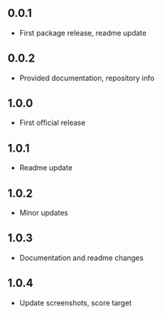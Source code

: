 ## 0.0.1

* First package release, readme update

## 0.0.2

* Provided documentation, repository info

## 1.0.0

* First official release

## 1.0.1

* Readme update

## 1.0.2

* Minor updates

## 1.0.3

* Documentation and readme changes

## 1.0.4

* Update screenshots, score target


